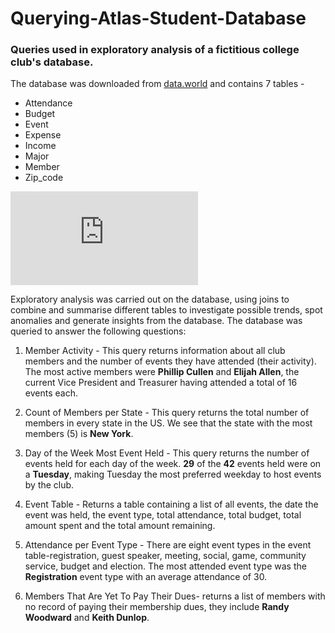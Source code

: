# Querying-Atlas-Student-Database
### Queries used in exploratory analysis of a fictitious college club's database.
The database was downloaded from [data.world](https://data.world/atlas-query/student-club) and contains 7 tables -
* Attendance
* Budget 
* Event 
* Expense
* Income
* Major
* Member
* Zip_code

![Database Schema](https://db-schema.blogspot.com/2020/04/student-club.html)

Exploratory analysis was carried out on the database, using joins to combine and summarise different tables to investigate possible trends, spot anomalies and generate insights from the database.
The database was queried to answer the following questions:


1. Member Activity - This query returns information about all club members and the number of events they have attended (their activity). 
The most active members were **Phillip Cullen** and **Elijah Allen**, the current Vice President and Treasurer having attended a total of 16 events each.

2. Count of Members per State - This query returns the total number of members in every state in the US. We see that the state with the most members (5) is **New York**.

3. Day of the Week Most Event Held - This query returns the number of events held for each day of the week. **29** of the **42** events held were on a **Tuesday**, making Tuesday the most preferred weekday to host events by the club.

4. Event Table - Returns a table containing a list of all events, the date the event was held, the event type, total attendance, total budget, total amount spent and the total amount remaining.

5. Attendance per Event Type - There are eight event types in the event table-registration, guest speaker, meeting, social, game, community service, budget and election. The most attended event type was the **Registration** event type with an average attendance of 30.

6. Members That Are Yet To Pay Their Dues- returns a list of members with no record of paying their membership dues, they include **Randy Woodward** and **Keith Dunlop**.
